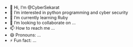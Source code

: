 - 👋 Hi, I’m @CyberSekarat
- 👀 I’m interested in python programming and cyber security
- 🌱 I’m currently learning Ruby
- 💞️ I’m looking to collaborate on ...
- 📫 How to reach me ...
- 😄 Pronouns: ...
- ⚡ Fun fact: ...

<!---
CyberSekarat/CyberSekarat is a ✨ special ✨ repository because its `README.md` (this file) appears on your GitHub profile.
You can click the Preview link to take a look at your changes.
--->

